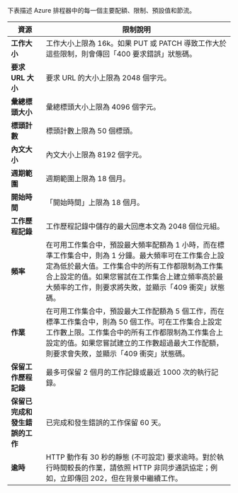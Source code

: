 下表描述 Azure 排程器中的每一個主要配額、限制、預設值和節流。

|資源|限制說明|
|---|---|
|**工作大小**|工作大小上限為 16k。如果 PUT 或 PATCH 導致工作大於這些限制，則會傳回「400 要求錯誤」狀態碼。|
|**要求 URL 大小**|要求 URL 的大小上限為 2048 個字元。|
|**彙總標頭大小**|彙總標頭大小上限為 4096 個字元。|
|**標頭計數**|標頭計數上限為 50 個標頭。|
|**內文大小**|內文大小上限為 8192 個字元。|
|**週期範圍**|週期範圍上限為 18 個月。|
|**開始時間**|「開始時間」上限為 18 個月。|
|**工作歷程記錄**|工作歷程記錄中儲存的最大回應本文為 2048 個位元組。|
|**頻率**|在可用工作集合中，預設最大頻率配額為 1 小時，而在標準工作集合中，則為 1 分鐘。最大頻率可在工作集合上設定為低於最大值。工作集合中的所有工作都限制為工作集合上設定的值。如果您嘗試在工作集合上建立頻率高於最大頻率的工作，則要求將失敗，並顯示「409 衝突」狀態碼。|
|**作業**|在可用工作集合中，預設最大工作配額為 5 個工作，而在標準工作集合中，則為 50 個工作。可在工作集合上設定工作數上限。工作集合中的所有工作都限制為工作集合上設定的值。如果您嘗試建立的工作數超過最大工作配額，則要求會失敗，並顯示「409 衝突」狀態碼。|
|**保留工作歷程記錄**|最多可保留 2 個月的工作記錄或最近 1000 次的執行記錄。|
|**保留已完成和發生錯誤的工作**|已完成和發生錯誤的工作保留 60 天。|
|**逾時**|HTTP 動作有 30 秒的靜態 (不可設定) 要求逾時。對於執行時間較長的作業，請依照 HTTP 非同步通訊協定；例如，立即傳回 202，但在背景中繼續工作。|

<!---HONumber=AcomDC_0316_2016-->